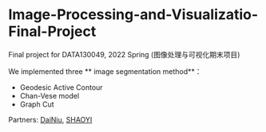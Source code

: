 # Image-Processing-and-Visualizatio-Final-Project
Final project for DATA130049, 2022 Spring (图像处理与可视化期末项目)

We implemented three ** image segmentation method**：
- Geodesic Active Contour
- Chan-Vese model
- Graph Cut

Partners: [DaiNiu](https://github.com/super-dainiu), [SHAOYI](https://github.com/Tequila-Sunrise)
